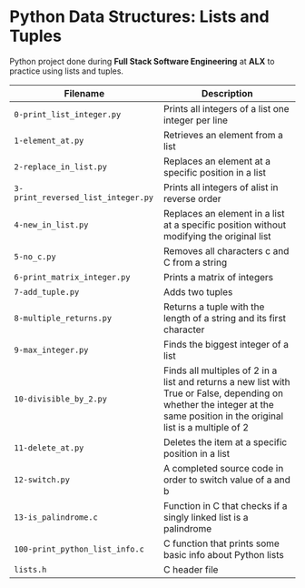 # Python Data Structures: Lists and Tuples
Python project done during **Full Stack Software Engineering** at **ALX** to practice using lists and tuples.

| Filename | Description |
| -------- | ----------- |
| `0-print_list_integer.py` | Prints all integers of a list one integer per line |
| `1-element_at.py` | Retrieves an element from a list |
| `2-replace_in_list.py` | Replaces an element at a specific position in a list |
| `3-print_reversed_list_integer.py` | Prints  all integers of  alist in reverse order |
| `4-new_in_list.py` | Replaces an element in a list at a specific position without modifying the original list |
| `5-no_c.py` | Removes all characters c and C from a string |
| `6-print_matrix_integer.py` | Prints a matrix of integers |
| `7-add_tuple.py` | Adds two tuples |
| `8-multiple_returns.py` | Returns a tuple with the length of a string and its first character |
| `9-max_integer.py` | Finds the biggest integer of a list |
| `10-divisible_by_2.py` | Finds all multiples of 2 in a list and returns a new list with True or False, depending on whether the integer at the same position in the original list is a multiple of 2 |
| `11-delete_at.py` | Deletes the item at a specific position in a list |
| `12-switch.py` | A completed source code in order to switch value of a and b |
| `13-is_palindrome.c` | Function in C that checks if a singly linked list is a palindrome |
| `100-print_python_list_info.c` | C function that prints some basic info about Python lists |
| `lists.h` | C header file |
